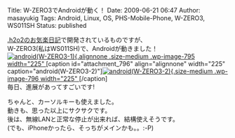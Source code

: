 Title: W-ZERO3でAndroidが動く！
Date: 2009-06-21 06:47
Author: masayukig
Tags: Android, Linux, OS, PHS-Mobile-Phone, W-ZERO3, WS011SH
Status: published

[.h2o2のお気楽日記](http://d.hatena.ne.jp/dot_h2o2/)で開発されているものですが、  
W-ZERO3(私はWS011SH)で、Androidが動きました！  
[![android(W-ZERO3-1)](http://www.0r2.info/blog/wp-content/uploads/2009/06/NEC_0041-225x300.jpg "android(W-ZERO3-1)"){.alignnone
.size-medium .wp-image-795 width="225"
](http://www.0r2.info/blog/2009/06/21/w-zero3%e3%81%a7android%e3%81%8c%e5%8b%95%e3%81%8f%ef%bc%81/nec_0041/)\[caption
id="attachment\_796" align="alignnone" width="225"
caption="android(W-ZERO3-2)"\][![android(W-ZERO3-2)](http://www.0r2.info/blog/wp-content/uploads/2009/06/NEC_0042-225x300.jpg "android(W-ZERO3-2)"){.size-medium
.wp-image-796 width="225"
](http://www.0r2.info/blog/2009/06/21/w-zero3%e3%81%a7android%e3%81%8c%e5%8b%95%e3%81%8f%ef%bc%81/nec_0042/)\[/caption\]  
毎日、進展があってすごいです!

ちゃんと、カーソルキーも使えました。  
動きも、思った以上にサクサクです。  
後は、無線LANと正常な停止が出来れば、結構使えそうです。  
(でも、iPhoneかったら、そっちがメインかも。。:-P)
